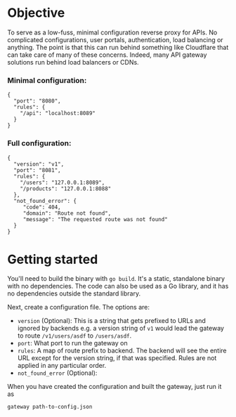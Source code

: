 # Objective

To serve as a low-fuss, minimal configuration reverse proxy for APIs. No complicated configurations, user portals, authentication, load balancing or anything. The point is that this can run behind something like Cloudflare that can take care of many of these concerns. Indeed, many API gateway solutions run behind load balancers or CDNs.

### Minimal configuration:

```
{
  "port": "8080",
  "rules": {
    "/api": "localhost:8089"
  }
}
```

### Full configuration:

```
{
  "version": "v1",
  "port": "8081",
  "rules": {
    "/users": "127.0.0.1:8089",
    "/products": "127.0.0.1:8088"
  },
  "not_found_error": {
     "code": 404,
     "domain": "Route not found",
     "message": "The requested route was not found"
  }
}
```

# Getting started

You'll need to build the binary with `go build`. It's a static, standalone binary with no dependencies. The code can also be used as a Go library, and it has no dependencies outside the standard library.

Next, create a configuration file. The options are:

* `version` (Optional): This is a string that gets prefixed to URLs and ignored by backends e.g. a version string of `v1` would lead the gateway to route `/v1/users/asdf` to `/users/asdf`.
* `port`: What port to run the gateway on
* `rules`: A map of route prefix to backend. The backend will see the entire URL except for the version string, if that was specified. Rules are not applied in any particular order.
* `not_found_error` (Optional):

When you have created the configuration and built the gateway, just run it as

```
gateway path-to-config.json
```